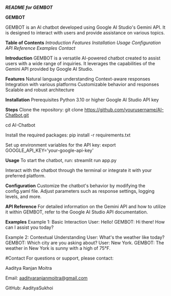 _**README for GEMBOT**_


**GEMBOT**


GEMBOT is an AI chatbot developed using Google AI Studio's Gemini API. It is designed to interact with users and provide assistance on various topics.

**Table of Contents**
*Introduction*
*Features*
*Installation*
*Usage*
*Configuration*
*API Reference*
*Examples*
*Contact*

**Introduction**
GEMBOT is a versatile AI-powered chatbot created to assist users with a wide range of inquiries. It leverages the capabilities of the Gemini API provided by Google AI Studio.

**Features**
Natural language understanding
Context-aware responses
Integration with various platforms
Customizable behavior and responses
Scalable and robust architecture

**Installation**
Prerequisites
Python 3.10 or higher
Google AI Studio API key

**Steps**
Clone the repository:
git clone https://github.com/yourusername/AI-Chatbot.git

cd AI-Chatbot

Install the required packages:
pip install -r requirements.txt

Set up environment variables for the API key:
export GOOGLE_API_KEY='your-google-api-key'

**Usage**
To start the chatbot, run:
streamlit run app.py

Interact with the chatbot through the terminal or integrate it with your preferred platform.

**Configuration**
Customize the chatbot's behavior by modifying the config.yaml file. Adjust parameters such as response settings, logging levels, and more.

**API Reference**
For detailed information on the Gemini API and how to utilize it within GEMBOT, refer to the Google AI Studio API documentation.

**Examples**
Example 1: Basic Interaction
User: Hello!
GEMBOT: Hi there! How can I assist you today?

Example 2: Contextual Understanding
User: What's the weather like today?
GEMBOT: Which city are you asking about?
User: New York.
GEMBOT: The weather in New York is sunny with a high of 75°F.

#Contact
For questions or support, please contact:

Aaditya Ranjan Moitra

Email: aadityaranjanmoitra@gmail.com

GitHub: AadityaSukhoi
